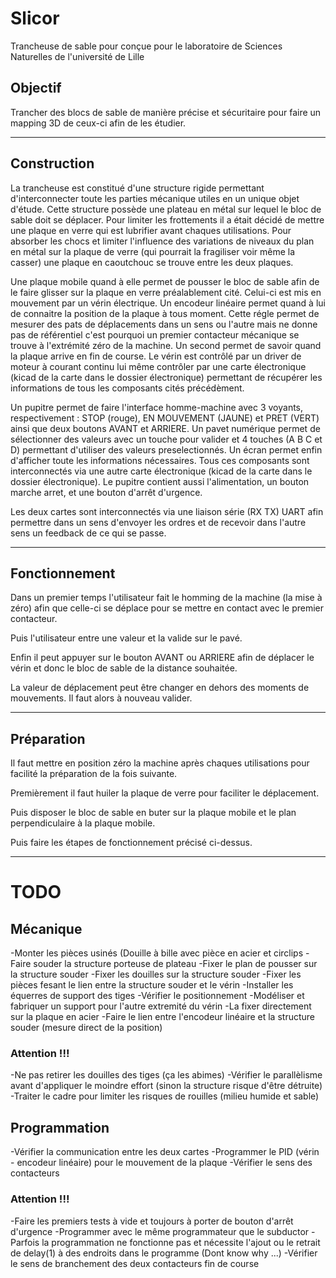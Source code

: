 # Slicor

Trancheuse de sable pour conçue pour le laboratoire de Sciences Naturelles de l'université de Lille

## Objectif

Trancher des blocs de sable de manière précise et sécuritaire pour faire un mapping 3D de ceux-ci afin de les étudier.

--------------------

## Construction

La trancheuse est constitué d'une structure rigide permettant d'interconnecter toute les parties mécanique utiles en un unique objet d'étude. Cette structure possède une plateau en métal sur lequel le bloc de sable doit se déplacer. Pour limiter les frottements il a était décidé de mettre une plaque en verre qui est lubrifier avant chaques utilisations. Pour absorber les chocs et limiter l'influence des variations de niveaux du plan en métal sur la plaque de verre (qui pourrait la fragiliser voir même la casser) une plaque en caoutchouc se trouve entre les deux plaques.

Une plaque mobile quand à elle permet de pousser le bloc de sable afin de le faire glisser sur la plaque en verre préalablement cité. Celui-ci est mis en mouvement par un vérin électrique. Un encodeur linéaire permet quand à lui de connaitre la position de la plaque à tous moment. Cette régle permet de mesurer des pats de déplacements dans un sens ou l'autre mais ne donne pas de référentiel c'est pourquoi un premier contacteur mécanique se trouve à l'extrémité zéro de la machine. Un second permet de savoir quand la plaque arrive en fin de course. Le vérin est contrôlé par un driver de moteur à courant continu lui même contrôler par une carte électronique (kicad de la carte dans le dossier électronique) permettant de récupérer les informations de tous les composants cités précédèment.

Un pupitre permet de faire l'interface homme-machine avec 3 voyants, respectivement : STOP (rouge), EN MOUVEMENT (JAUNE) et PRET (VERT) ainsi que deux boutons AVANT et ARRIERE. Un pavet numérique permet de sélectionner des valeurs avec un touche pour valider et 4 touches (A B C et D) permettant d'utiliser des valeurs preselectionnés. Un écran permet enfin d'afficher toute les informations nécessaires. Tous ces composants sont interconnectés via une autre carte électronique (kicad de la carte dans le dossier électronique). Le pupitre contient aussi l'alimentation, un bouton marche arret, et une bouton d'arrêt d'urgence.

Les deux cartes sont interconnectés via une liaison série (RX TX) UART afin permettre dans un sens d'envoyer les ordres et de recevoir dans l'autre sens un feedback de ce qui se passe.

--------------------

## Fonctionnement  

Dans un premier temps l'utilisateur fait le homming de la machine (la mise à zéro) afin que celle-ci se déplace pour se mettre en contact avec le premier contacteur.

Puis l'utilisateur entre une valeur et la valide sur le pavé.

Enfin il peut appuyer sur le bouton AVANT ou ARRIERE afin de déplacer le vérin et donc le bloc de sable de la distance souhaitée.

La valeur de déplacement peut être changer en dehors des moments de mouvements. Il faut alors à nouveau valider.

--------------------

## Préparation

Il faut mettre en position zéro la machine après chaques utilisations pour facilité la préparation de la fois suivante.

Premièrement il faut huiler la plaque de verre pour faciliter le déplacement.

Puis disposer le bloc de sable en buter sur la plaque mobile et le plan perpendiculaire à la plaque mobile.

Puis faire les étapes de fonctionnement précisé ci-dessus.

--------------------

# TODO

## Mécanique
-Monter les pièces usinés (Douille à bille avec pièce en acier et circlips
-Faire souder la structure porteuse de plateau
-Fixer le plan de pousser sur la structure souder
-Fixer les douilles sur la structure souder
-Fixer les pièces fesant le lien entre la structure souder et le vérin
-Installer les équerres de support des tiges
-Vérifier le positionnement
-Modéliser et fabriquer un support pour l'autre extremité du vérin
-La fixer directement sur la plaque en acier
-Faire le lien entre l'encodeur linéaire et la structure souder (mesure direct de la position)

### Attention !!!
-Ne pas retirer les douilles des tiges (ça les abimes)
-Vérifier le parallèlisme avant d'appliquer le moindre effort (sinon la structure risque d'être détruite)
-Traiter le cadre pour limiter les risques de rouilles (milieu humide et sable)

## Programmation
-Vérifier la communication entre les deux cartes
-Programmer le PID (vérin - encodeur linéaire) pour le mouvement de la plaque
-Vérifier le sens des contacteurs

### Attention !!!
-Faire les premiers tests à vide et toujours à porter de bouton d'arrêt d'urgence
-Programmer avec le même programmateur que le subductor
-Parfois la programmation ne fonctionne pas et nécessite l'ajout ou le retrait de delay(1) à des endroits dans le programme (Dont know why ...)
-Vérifier le sens de branchement des deux contacteurs fin de course
